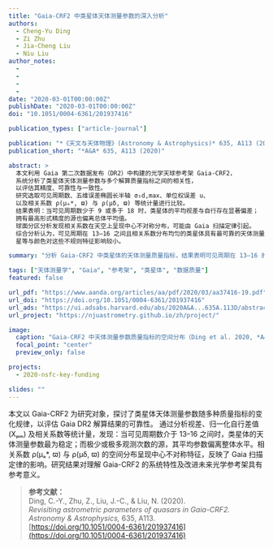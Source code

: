 ```yaml
---
title: "Gaia-CRF2 中类星体天体测量参数的深入分析"
authors:
  - Cheng-Yu Ding
  - Zi Zhu
  - Jia-Cheng Liu
  - Niu Liu
author_notes:
  - 
  - 
  - 
  - 
date: "2020-03-01T00:00:00Z"
publishDate: "2020-03-01T00:00:00Z"
doi: "10.1051/0004-6361/201937416"

publication_types: ["article-journal"]

publication: "*《天文与天体物理》(Astronomy & Astrophysics)* 635, A113 (2020)"
publication_short: "*A&A* 635, A113 (2020)"

abstract: >
  本文利用 Gaia 第二次数据发布（DR2）中构建的光学天球参考架 Gaia-CRF2，
  系统分析了类星体天体测量参数与多个解算质量指标之间的相关性，
  以评估其精度、可靠性与一致性。
  研究选取可见周期数、五维误差椭圆长半轴 σ₅d,max、单位权误差 u、
  以及相关系数 ρ(μₐ*, ϖ) 与 ρ(μδ, ϖ) 等统计量进行比较。
  结果表明：当可见周期数少于 9 或多于 18 时，类星体的平均视差与自行存在显著偏差；
  拥有最高形式精度的源也偏离总体平均值。
  球面分区分析发现相关系数在天空上呈现中心不对称分布，可能由 Gaia 扫描定律引起。
  综合分析认为，可见周期在 13–16 之间且相关系数分布均匀的类星体具有最可靠的天体测量参数，
  星等与颜色对这些不规则特征影响较小。

summary: "分析 Gaia-CRF2 中类星体的天体测量质量指标，结果表明可见周期在 13–16 的类星体具有最高的参数可靠性。"

tags: ["天体测量学", "Gaia", "参考架", "类星体", "数据质量"]
featured: false

url_pdf: "https://www.aanda.org/articles/aa/pdf/2020/03/aa37416-19.pdf"
url_doi: "https://doi.org/10.1051/0004-6361/201937416"
url_ads: "https://ui.adsabs.harvard.edu/abs/2020A&A...635A.113D/abstract"
url_project: "https://njuastrometry.github.io/zh/project/"

image:
  caption: "Gaia-CRF2 中天体测量参数质量指标的空间分布（Ding et al. 2020, *A&A* 635, A113）"
  focal_point: "center"
  preview_only: false

projects:
  - 2020-nsfc-key-funding

slides: ""
---
```


本文以 Gaia-CRF2 为研究对象，探讨了类星体天体测量参数随多种质量指标的变化规律，以评估 Gaia DR2 解算结果的可靠性。  通过分析视差、归一化自行差值 (Xₚₘ) 及相关系数等统计量，发现：当可见周期数介于 13–16 之间时，类星体的天体测量参数最为稳定；而极少或极多观测次数的源，其平均参数偏离整体水平。相关系数 ρ(μₐ*, ϖ) 与 ρ(μδ, ϖ) 的空间分布呈现中心不对称特征，反映了 Gaia 扫描定律的影响。研究结果对理解 Gaia-CRF2 的系统特性及改进未来光学参考架具有参考意义。

> **参考文献：**  
> Ding, C.-Y., Zhu, Z., Liu, J.-C., & Liu, N. (2020).  
> *Revisiting astrometric parameters of quasars in Gaia-CRF2.*  
> *Astronomy & Astrophysics,* 635, A113.  
> [https://doi.org/10.1051/0004-6361/201937416](https://doi.org/10.1051/0004-6361/201937416)
